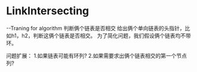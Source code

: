 # LinkIntersecting
--Traning for algorithm
判断俩个链表是否相交
给出俩个单向链表的头指针，比如h1，h2，判断这俩个链表是否相交。
为了简化问题，我们假设俩个链表均不带环。
 
问题扩展：
1.如果链表可能有环列?
2.如果需要求出俩个链表相交的第一个节点列?
